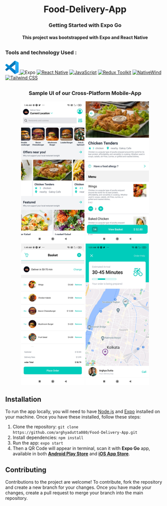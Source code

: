 <h1 align='center'>Food-Delivery-App</h1>

<h3 align='center'>Getting Started with Expo Go</h3>

<h4 align='center'>This project was bootstrapped with Expo and React Native</h4>

## <h3> Tools and technology Used : </h3>
<p>
<a href="https://code.visualstudio.com/" target="_blank" rel="noreferrer"> <img src="https://raw.githubusercontent.com/devicons/devicon/master/icons/vscode/vscode-original.svg" alt="vscode" width="42" height="42"/> </a>
<a ><img alt="Expo" src="https://github.com/expo/expo/raw/main/.github/resources/banner.png" width="40" height="40" ></a>
<a href="https://docs.expo.dev/"><img src="https://d33wubrfki0l68.cloudfront.net/554c3b0e09cf167f0281fda839a5433f2040b349/ecfc9/img/header_logo.svg" alt="React Native" width="43" height="43"></a>
<a href="https://developer.mozilla.org/en-US/docs/Web/JavaScript"><img src="https://upload.wikimedia.org/wikipedia/commons/thumb/9/99/Unofficial_JavaScript_logo_2.svg/480px-Unofficial_JavaScript_logo_2.svg.png" alt="JavaScript" width="43" height="43" ></a>
<a href="https://redux.js.org/introduction/getting-started"><img alt="Redux Toolkit" src="https://d33wubrfki0l68.cloudfront.net/0834d0215db51e91525a25acf97433051f280f2f/c30f5/img/redux.svg" width="48" height="48" ></a>
<a href="https://www.nativewind.dev/quick-starts/expo"><img src="https://nativewind.dev/img/logo.svg" alt="NativeWind" width="46" height="40"></a>
<a href="https://tailwindcss.com/docs/guides/create-react-app"><img alt="Tailwind CSS" src="https://avatars.githubusercontent.com/u/67109815?s=200&v=4" width="53" height="45" ></a>
</p>



## <h3 align='center'> Sample UI of our Cross-Platform Mobile-App </h3>
<p align='center'>
<img src="./assets/screenshots/Home.jpg" alt="Screenshot of Home Screen" width="200">
<img src="./assets/screenshots/Restaurant.jpg" alt="Screenshot of Food items Screen" width="200">
<img src="./assets/screenshots/Basket.jpg" alt="Screenshot of Basket Screen" width="200">
<img src="./assets/screenshots/Delivery.jpg" alt="Screenshot of Delivery Screen" width="200">
<p>

## Installation

To run the app locally, you will need to have [Node.js](https://nodejs.org/) and [Expo](https://www.npmjs.com/package/expo) installed on your machine. Once you have these installed, follow these steps:

1. Clone the repository: `git clone https://github.com/arghyadutta080/Food-Delivery-App.git`
2. Install dependencies: `npm install`
3. Run the app: `expo start`
4. Then a QR Code will appear in terminal, scan it with **Expo Go** app, available in both **[Android Play Store](https://play.google.com/store/apps/details?id=host.exp.exponent&pli=1)** and **[iOS App Store](https://apps.apple.com/app/expo-go/id982107779)**.


## Contributing

Contributions to the project are welcome! To contribute, fork the repository and create a new branch for your changes. Once you have made your changes, create a pull request to merge your branch into the main repository.
